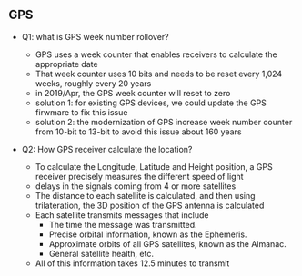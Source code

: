 ## GPS
- Q1: what is GPS week number rollover?
  - GPS uses a week counter that enables receivers to calculate the appropriate date
  - That week counter uses 10 bits and needs to be reset every 1,024 weeks, roughly every 20 years
  - in 2019/Apr, the GPS week counter will reset to zero
  - solution 1: for existing GPS devices, we could update the GPS firwmare to fix this issue
  - solution 2: the modernization of GPS increase week number counter from 10-bit to 13-bit to avoid this issue about 160 years
   
- Q2: How GPS receiver calculate the location?
  - To calculate the Longitude, Latitude and Height position, a GPS receiver precisely measures the different speed of light 
  - delays in the signals coming from 4 or more satellites
  - The distance to each satellite is calculated, and then using trilateration, the 3D position of the GPS antenna is calculated
  - Each satellite transmits messages that include 
    - The time the message was transmitted.
    - Precise orbital information, known as the Ephemeris.
    - Approximate orbits of all GPS satellites, known as the Almanac.
    - General satellite health, etc.
  - All of this information takes 12.5 minutes to transmit
  
  
